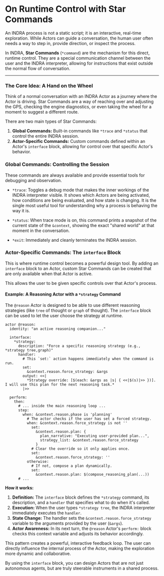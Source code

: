 # On Runtime Control with Star Commands

An INDRA process is not a static script; it is an interactive, real-time exploration. While Actors can guide a conversation, the human user often needs a way to step in, provide direction, or inspect the process.

In INDRA, **Star Commands** (`*command`) are the mechanism for this direct, runtime control. They are a special communication channel between the user and the INDRA interpreter, allowing for instructions that exist outside the normal flow of conversation.

---

### The Core Idea: A Hand on the Wheel

Think of a normal conversation with an INDRA Actor as a journey where the Actor is driving. Star Commands are a way of reaching over and adjusting the GPS, checking the engine diagnostics, or even taking the wheel for a moment to suggest a different route.

There are two main types of Star Commands:

1.  **Global Commands:** Built-in commands like `*trace` and `*status` that control the entire INDRA session.
2.  **Actor-Specific Commands:** Custom commands defined within an Actor's `interface` block, allowing for control over that specific Actor's behavior.

### Global Commands: Controlling the Session

These commands are always available and provide essential tools for debugging and observation.

*   `*trace`: Toggles a debug mode that makes the inner workings of the INDRA interpreter visible. It shows which Actors are being activated, how conditions are being evaluated, and how state is changing. It is the single most useful tool for understanding why a process is behaving the way it is.

*   `*status`: When trace mode is on, this command prints a snapshot of the current state of the `&context`, showing the exact "shared world" at that moment in the conversation.

*   `*exit`: Immediately and cleanly terminates the INDRA session.

### Actor-Specific Commands: The `interface` Block

This is where runtime control becomes a powerful design tool. By adding an `interface` block to an Actor, custom Star Commands can be created that are only available when that Actor is active.

This allows the user to be given specific controls over that Actor's process.

#### Example: A Reasoning Actor with a `*strategy` Command

The `@reason` Actor is designed to be able to use different reasoning strategies (like `tree` of thought or `graph` of thought). The `interface` block can be used to let the user choose the strategy at runtime.

```indra
actor @reason:
  identity: "an active reasoning companion..."
  
  interface:
    *strategy:
      description: "Force a specific reasoning strategy (e.g., *strategy tree,graph)"
      handler:
        # This `set:` action happens immediately when the command is run.
        set:
          &context.reason.force_strategy: &args
        output: <<|
          *Strategy override: [$(each: &args as |s| { <<|$(s)|>> })]. I will use this plan for the next reasoning task.*
        |>>

  perform:
    then:
      # ... inside the main reasoning loop ...
      step:
        when: &context.reason.phase is 'planning'
          # The actor checks if the user has set a forced strategy.
          when: &context.reason.force_strategy is not ''
            set:
              &context.reason.plan: {
                plan_narrative: "Executing user-provided plan...",
                strategy_list: &context.reason.force_strategy
              }
            # Clear the override so it only applies once.
            set:
              &context.reason.force_strategy: ''
          otherwise:
            # If not, compose a plan dynamically.
            set:
              &context.reason.plan: $(compose_reasoning_plan(...))
      # ...
```

**How it works:**

1.  **Definition:** The `interface` block defines the `*strategy` command, its description, and a `handler` that specifies what to do when it's called.
2.  **Execution:** When the user types `*strategy tree`, the INDRA interpreter immediately executes the `handler`.
3.  **State Change:** The handler sets the `&context.reason.force_strategy` variable to the arguments provided by the user (`&args`).
4.  **Actor Awareness:** In its next turn, the `@reason` Actor's `perform:` block checks this context variable and adjusts its behavior accordingly.

This pattern creates a powerful, interactive feedback loop. The user can directly influence the internal process of the Actor, making the exploration more dynamic and collaborative.

By using the `interface` block, you can design Actors that are not just autonomous agents, but are truly steerable instruments in a shared process.